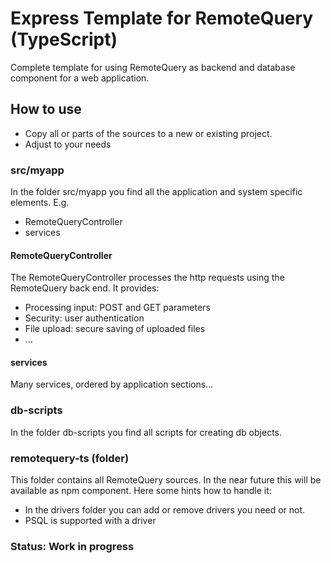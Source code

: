 # Express Template for RemoteQuery (TypeScript)

Complete template for using RemoteQuery as backend and database component for a web application.


## How to use

- Copy all or parts of the sources to a new or existing project.
- Adjust to your needs

### src/myapp

In the folder src/myapp you find all the application and system specific elements. E.g.
- RemoteQueryController
- services

#### RemoteQueryController
 
The RemoteQueryController processes the http requests using the RemoteQuery back end. It provides:

- Processing input: POST and GET parameters
- Security: user authentication
- File upload: secure saving of uploaded files
- ...


#### services
 
Many services, ordered by application sections...


### db-scripts

In the folder db-scripts you find all scripts for creating db objects.



### remotequery-ts (folder)

This folder contains all RemoteQuery sources. In the near future this will be available as npm component.
Here some hints how to handle it:
- In the drivers folder you can add or remove drivers you need or not.
- PSQL is supported with a driver


### Status: Work in progress
